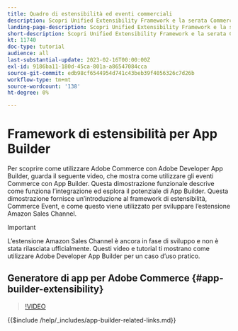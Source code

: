 ```yaml
---
title: Quadro di estensibilità ed eventi commerciali
description: Scopri Unified Extensibility Framework e la serata Commerce
landing-page-description: Scopri Unified Extensibility Framework e la serata Commerce
short-description: Scopri Unified Extensibility Framework e la serata Commerce
kt: 11740
doc-type: tutorial
audience: all
last-substantial-update: 2023-02-16T00:00:00Z
exl-id: 9186ba11-180d-45ca-801a-a86547084cca
source-git-commit: edb98cf6544954d741c43beb39f4056326c7d26b
workflow-type: tm+mt
source-wordcount: '138'
ht-degree: 0%

---
```


# Framework di estensibilità per App Builder

Per scoprire come utilizzare Adobe Commerce con Adobe Developer App Builder, guarda il seguente video, che mostra come utilizzare gli eventi Commerce con App Builder. Questa dimostrazione funzionale descrive come funziona l’integrazione ed esplora il potenziale di App Builder. Questa dimostrazione fornisce un’introduzione al framework di estensibilità, Commerce Event, e come questo viene utilizzato per sviluppare l’estensione Amazon Sales Channel.

>[!IMPORTANT]
>
>L’estensione Amazon Sales Channel è ancora in fase di sviluppo e non è stata rilasciata ufficialmente.  Questi video e tutorial ti mostrano come utilizzare Adobe Developer App Builder per un caso d’uso pratico.

## Generatore di app per Adobe Commerce {#app-builder-extensibility}

>[!VIDEO](https://video.tv.adobe.com/v/3413328?quality=12&learn=on)

{{$include /help/_includes/app-builder-related-links.md}}
